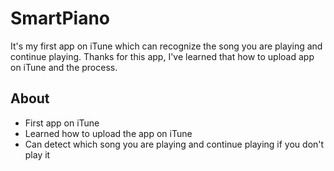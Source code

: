 # SmartPiano
It's my first app on iTune which can recognize the song you are playing and continue playing. Thanks for this app, I've learned that how to upload app on iTune and the process. 

## About
* First app on iTune
* Learned how to upload the app on iTune
* Can detect which song you are playing and continue playing if you don't play it
